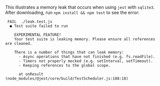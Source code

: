 This illustrates a memory leak that occurs when using `jest` with `sqlite3`. After downloading, run `npm install && npm test` to see the error:

```
 FAIL  ./leak.test.js
  ● Test suite failed to run

    EXPERIMENTAL FEATURE!
    Your test suite is leaking memory. Please ensure all references are cleaned.

    There is a number of things that can leak memory:
      - Async operations that have not finished (e.g. fs.readFile).
      - Timers not properly mocked (e.g. setInterval, setTimeout).
      - Keeping references to the global scope.

      at onResult (node_modules/@jest/core/build/TestScheduler.js:188:18)
```
